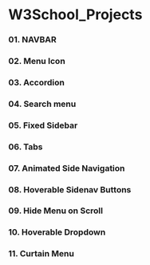 ﻿# W3School_Projects
### 01. NAVBAR
### 02. Menu Icon
### 03. Accordion
### 04. Search menu
### 05. Fixed Sidebar
### 06. Tabs
### 07. Animated Side Navigation
### 08. Hoverable Sidenav Buttons
### 09. Hide Menu on Scroll
### 10. Hoverable Dropdown
### 11. Curtain Menu

